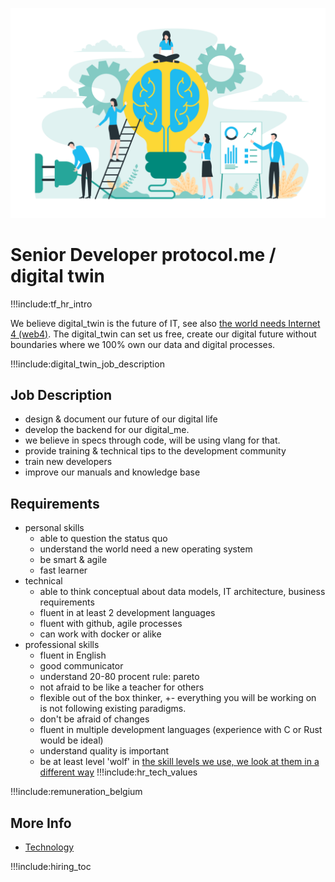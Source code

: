 

![](img/development_manager.png)


# Senior Developer protocol.me / digital twin

!!!include:tf_hr_intro

We believe digital_twin is the future of IT, see also [the world needs Internet 4 (web4)](internet4:internet4).
The digital_twin can set us free, create our digital future without boundaries where we 100% own our data and digital processes.


!!!include:digital_twin_job_description

## Job Description

- design & document our future of our digital life
- develop the backend for our digital_me.
- we believe in specs through code, will be using vlang for that.
- provide training & technical tips to the development community
- train new developers
- improve our manuals and knowledge base

## Requirements

- personal skills
  - able to question the status quo
  - understand the world need a new operating system
  - be smart & agile
  - fast learner 
- technical
  - able to think conceptual about data models, IT architecture, business requirements
  - fluent in at least 2 development languages
  - fluent with github, agile processes
  - can work with docker or alike
- professional skills 
  - fluent in English
  - good communicator
  - understand 20-80 procent rule: pareto
  - not afraid to be like a teacher for others
  - flexible out of the box thinker, +- everything you will be working on is not following existing paradigms.
  - don't be afraid of changes
  - fluent in multiple development languages (experience with C or Rust would be ideal)
  - understand quality is important
  - be at least level 'wolf' in [the skill levels we use, we look at them in a different way](p2p_awareness_level)
!!!include:hr_tech_values

!!!include:remuneration_belgium

## More Info

- [Technology](internet4:technology)

!!!include:hiring_toc
